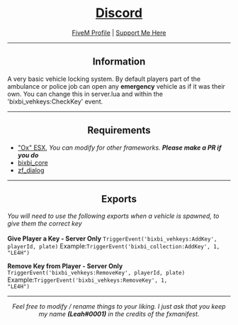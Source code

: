 <h1 align='center'><a href='https://discord.gg/sBfSsEjgMT'>Discord</a></h1>
<p align='center'><a href='https://forum.cfx.re/u/Leah_UK/summary'>FiveM Profile</a> | <a href='https://ko-fi.com/bixbi'>Support Me Here</a><br></p>

---

<h2 align='center'>Information</h2>

A very basic vehicle locking system. By default players part of the ambulance or police job can open any <b>emergency</b> vehicle as if it was their own. You can change this in server.lua and within the 'bixbi_vehkeys:CheckKey' event.

---

<h2 align='center'>Requirements</h2>

- <a href='https://github.com/overextended/es_extended'>"Ox" ESX</a>,<i> You can modify for other frameworks. <b>Please make a PR if you do</b></i>
- <a href='https://github.com/Leah-UK/bixbi_core'>bixbi_core</a>
- <a href='https://github.com/zf-development/zf_dialog'>zf_dialog</a>

---

<h2 align='center'>Exports</h2>
<i>You will need to use the following exports when a vehicle is spawned, to give them the correct key</i>
</br>
</br>
<b>Give Player a Key - Server Only</b>
<code>TriggerEvent('bixbi_vehkeys:AddKey', playerId, plate)</code>
Example:<code>TriggerEvent('bixbi_collection:AddKey', 1, "LE4H")</code>

<b>Remove Key from Player - Server Only</b>
<code>TriggerEvent('bixbi_vehkeys:RemoveKey', playerId, plate)</code>
Example:<code>TriggerEvent('bixbi_vehkeys:RemoveKey', 1, "LE4H")</code>

---

<p align='center'><i>Feel free to modify / rename things to your liking. I just ask that you keep my name <b>(Leah#0001)</b> in the credits of the fxmanifest.</i></p>
